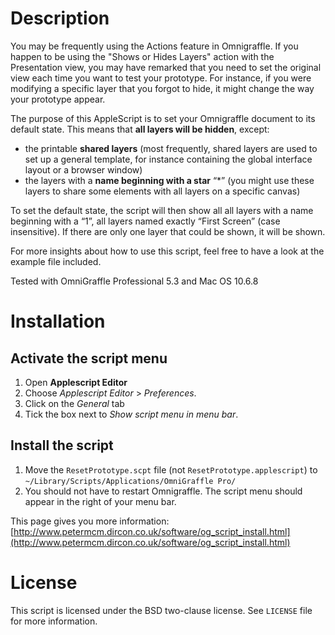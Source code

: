 Description
===========

You may be frequently using the Actions feature in Omnigraffle. If you happen to be using the "Shows or Hides Layers" action with the Presentation view, you may have remarked that you need to set the original view each time you want to test your prototype. For instance, if you were modifying a specific layer that you forgot to hide, it might change the way your prototype appear.

The purpose of this AppleScript is to set your Omnigraffle document to its default state. This means that **all layers will be hidden**, except:

* the printable **shared layers** (most frequently, shared layers are used to set up a general template, for instance containing the global interface layout or a browser window)
* the layers with a **name beginning with a star** “*” (you might use these layers to share some elements with all layers on a specific canvas)

To set the default state, the script will then show all all layers with a name beginning with a “1”, all layers named exactly “First Screen” (case insensitive). If there are only one layer that could be shown, it will be shown.

For more insights about how to use this script, feel free to have a look at the example file included.

Tested with OmniGraffle Professional 5.3 and Mac OS 10.6.8

Installation
============

Activate the script menu
------------------------

1. Open **Applescript Editor**
2. Choose *Applescript Editor* > *Preferences*.
3. Click on the *General* tab
4. Tick the box next to *Show script menu in menu bar*.

Install the script
------------------

1. Move the `ResetPrototype.scpt` file (not `ResetPrototype.applescript`) to `~/Library/Scripts/Applications/OmniGraffle Pro/`
2. You should not have to restart Omnigraffle. The script menu should appear in the right of your menu bar.

This page gives you more information: [http://www.petermcm.dircon.co.uk/software/og_script_install.html](http://www.petermcm.dircon.co.uk/software/og_script_install.html)

License
=======

This script is licensed under the BSD two-clause license. See `LICENSE` file for more information.